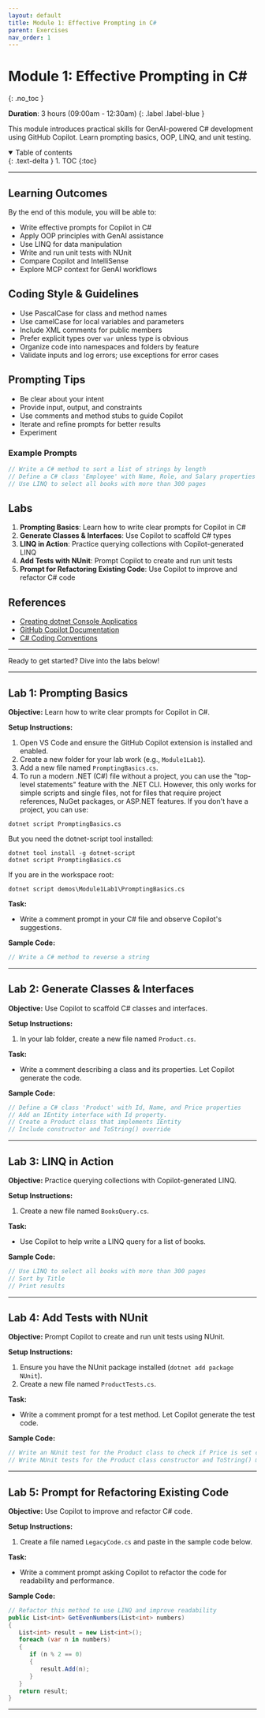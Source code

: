 ```yaml
---
layout: default
title: Module 1: Effective Prompting in C#
parent: Exercises
nav_order: 1
---
```


# Module 1: Effective Prompting in C#
{: .no_toc }

**Duration**: 3 hours (09:00am - 12:30am)
{: .label .label-blue }

This module introduces practical skills for GenAI-powered C# development using GitHub Copilot. Learn prompting basics, OOP, LINQ, and unit testing.

<details open markdown="block">
   <summary>
      Table of contents
   </summary>
   {: .text-delta }
1. TOC
{:toc}
</details>

---

## Learning Outcomes

By the end of this module, you will be able to:
- Write effective prompts for Copilot in C#
- Apply OOP principles with GenAI assistance
- Use LINQ for data manipulation
- Write and run unit tests with NUnit
- Compare Copilot and IntelliSense
- Explore MCP context for GenAI workflows

## Coding Style & Guidelines

- Use PascalCase for class and method names
- Use camelCase for local variables and parameters
- Include XML comments for public members
- Prefer explicit types over `var` unless type is obvious
- Organize code into namespaces and folders by feature
- Validate inputs and log errors; use exceptions for error cases

## Prompting Tips

- Be clear about your intent
- Provide input, output, and constraints
- Use comments and method stubs to guide Copilot
- Iterate and refine prompts for better results
- Experiment

### Example Prompts

```csharp
// Write a C# method to sort a list of strings by length
// Define a C# class 'Employee' with Name, Role, and Salary properties
// Use LINQ to select all books with more than 300 pages
```

## Labs

1. **Prompting Basics**: Learn how to write clear prompts for Copilot in C#
2. **Generate Classes & Interfaces**: Use Copilot to scaffold C# types
3. **LINQ in Action**: Practice querying collections with Copilot-generated LINQ
4. **Add Tests with NUnit**: Prompt Copilot to create and run unit tests
5. **Prompt for Refactoring Existing Code**: Use Copilot to improve and refactor C# code

## References

- [Creating dotnet Console Applicatios](https://learn.microsoft.com/en-us/dotnet/core/tutorials/top-level-templates)
- [GitHub Copilot Documentation](https://docs.github.com/en/copilot)
- [C# Coding Conventions](https://learn.microsoft.com/en-us/dotnet/csharp/programming-guide/inside-a-program/coding-conventions)

---

Ready to get started? Dive into the labs below!

---

## Lab 1: Prompting Basics

**Objective:** Learn how to write clear prompts for Copilot in C#.

**Setup Instructions:**
1. Open VS Code and ensure the GitHub Copilot extension is installed and enabled.
2. Create a new folder for your lab work (e.g., `Module1Lab1`).
3. Add a new file named `PromptingBasics.cs`.
4. To run a modern .NET (C#) file without a project, you can use the "top-level statements" feature with the .NET CLI. However, this only works for simple scripts and single files, not for files that require project references, NuGet packages, or ASP.NET features.
If you don't have a project, you can use:
```
dotnet script PromptingBasics.cs
```
But you need the dotnet-script tool installed:
```
dotnet tool install -g dotnet-script
dotnet script PromptingBasics.cs
```
If you are in the workspace root:
```
dotnet script demos\Module1Lab1\PromptingBasics.cs
```

**Task:**
- Write a comment prompt in your C# file and observe Copilot's suggestions.

**Sample Code:**
```csharp
// Write a C# method to reverse a string
```

---

## Lab 2: Generate Classes & Interfaces

**Objective:** Use Copilot to scaffold C# classes and interfaces.

**Setup Instructions:**
1. In your lab folder, create a new file named `Product.cs`.

**Task:**
- Write a comment describing a class and its properties. Let Copilot generate the code.

**Sample Code:**
```csharp
// Define a C# class 'Product' with Id, Name, and Price properties
// Add an IEntity interface with Id property.
// Create a Product class that implements IEntity
// Include constructor and ToString() override
```

---

## Lab 3: LINQ in Action

**Objective:** Practice querying collections with Copilot-generated LINQ.

**Setup Instructions:**
1. Create a new file named `BooksQuery.cs`.

**Task:**
- Use Copilot to help write a LINQ query for a list of books.

**Sample Code:**
```csharp
// Use LINQ to select all books with more than 300 pages
// Sort by Title
// Print results
```

---

## Lab 4: Add Tests with NUnit

**Objective:** Prompt Copilot to create and run unit tests using NUnit.

**Setup Instructions:**
1. Ensure you have the NUnit package installed (`dotnet add package NUnit`).
2. Create a new file named `ProductTests.cs`.

**Task:**
- Write a comment prompt for a test method. Let Copilot generate the test code.

**Sample Code:**
```csharp
// Write an NUnit test for the Product class to check if Price is set correctly
// Write NUnit tests for the Product class constructor and ToString() method
```

---

## Lab 5: Prompt for Refactoring Existing Code

**Objective:** Use Copilot to improve and refactor C# code.

**Setup Instructions:**
1. Create a file named `LegacyCode.cs` and paste in the sample code below.

**Task:**
- Write a comment prompt asking Copilot to refactor the code for readability and performance.

**Sample Code:**
```csharp
// Refactor this method to use LINQ and improve readability
public List<int> GetEvenNumbers(List<int> numbers)
{
   List<int> result = new List<int>();
   foreach (var n in numbers)
   {
      if (n % 2 == 0)
      {
         result.Add(n);
      }
   }
   return result;
}
```

---
